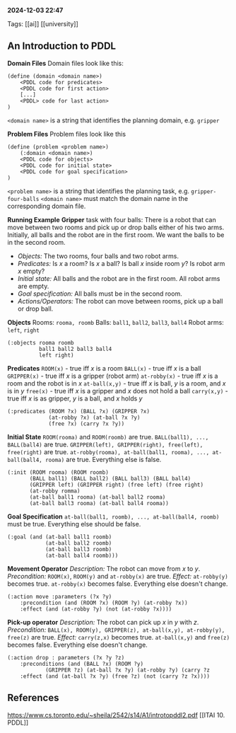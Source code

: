 **2024-12-03 22:47**

Tags: [[ai]] [[university]]

## An Introduction to PDDL
**Domain Files**
Domain files look like this:

```pddl
(define (domain <domain name>)
	<PDDL code for predicates>
	<PDDL code for first action>
	[...]
	<PDDL> code for last action>
)
```

`<domain name>` is a string that identifies the planning domain, e.g. `gripper`

**Problem Files**
Problem files look like this

```pddl
(define (problem <problem name>)
	(:domain <domain name>)
	<PDDL code for objects>
	<PDDL code for initial state>
	<PDDL code for goal specification>
)
```

`<problem name>` is a string that identifies the planning task, e.g. `gripper-four-balls`
`<domain name>` must match the domain name in the corresponding domain file.

**Running Example**
**Gripper** task with four balls:
There is a robot that can move between two rooms and pick up or drop balls either of his two arms. Initially, all balls and the robot are in the first room. We want the balls to be in the second room.

- *Objects:* The two rooms, four balls and two robot arms.
- *Predicates:* Is $x$ a room? Is $x$ a ball? Is ball $x$ inside room $y$? Is robot arm $x$ empty?
- *Initial state:* All balls and the robot are in the first room. All robot arms are empty.
- *Goal specification:* All balls must be in the second room.
- *Actions/Operators:* The robot can move between rooms, pick up a ball or drop ball.

**Objects**
Rooms: `rooma, roomb`
Balls: `ball1`, `ball2`, `ball3`, `ball4`
Robot arms: `left`, `right`

```pddl
(:objects rooma roomb
          ball1 ball2 ball3 ball4
          left right)

```

**Predicates**
`ROOM(x)` - true iff $x$ is a room
`BALL(x)` - true iff $x$ is a ball
`GRIPPER(x)` - true iff $x$ is a gripper (robot arm)
`at-robby(x)` - true iff $x$ is a room and the robot is in $x$ 
`at-ball(x,y)` - true iff $x$ is ball, $y$ is a room, and $x$ is in $y$
`free(x)` - true iff $x$ is a gripper and $x$ does not hold a ball
`carry(x,y)` - true iff $x$ is as gripper, $y$ is a ball, and $x$ holds $y$

```pddl
(:predicates (ROOM ?x) (BALL ?x) (GRIPPER ?x)
             (at-robby ?x) (at-ball ?x ?y) 
             (free ?x) (carry ?x ?y))

```

**Initial State**
`ROOM(rooma)` and `ROOM(roomb)` are true.
`BALL(ball1), ..., BALL(ball4)` are true.
`GRIPPER(left), GRIPPER(right), free(left), free(right)` are true.
`at-robby(rooma), at-ball(ball1, rooma), ..., at-ball(ball4, rooma)` are true.
Everything else is false.

```ppdl
(:init (ROOM rooma) (ROOM roomb)
       (BALL ball1) (BALL ball2) (BALL ball3) (BALL ball4)
       (GRIPPER left) (GRIPPER right) (free left) (free right)
       (at-robby romma)
       (at-ball ball1 rooma) (at-ball ball2 rooma)
       (at-ball ball3 rooma) (at-ball ball4 rooma))

```

**Goal Specification**
`at-ball(ball1, roomb), ..., at-ball(ball4, roomb)` must be true.
Everything else should be false.

```pddl
(:goal (and (at-ball ball1 roomb) 
            (at-ball ball2 roomb)
            (at-ball ball3 roomb) 
            (at-ball ball4 roomb)))
```

**Movement Operator**
*Description:* The robot can move from $x$ to $y$.
*Precondition:* `ROOM(x)`, `ROOM(y)` and `at-robby(x)` are true.
*Effect:* `at-robby(y)` becomes true. `at-robby(x)` becomes false. 
Everything else doesn't change.

```pddl
(:action move :parameters (?x ?y)
    :precondition (and (ROOM ?x) (ROOM ?y) (at-robby ?x))
    :effect (and (at-robby ?y) (not (at-robby ?x))))
```

**Pick-up operator**
*Description:* The robot can pick up $x$ in $y$ with $z$.
*Precondition:* `BALL(x), ROOM(y), GRIPPER(z), at-ball(x,y), at-robby(y), free(z)` are true. 
*Effect:* `carry(z,x)` becomes true. `at-ball(x,y)` and `free(z)` becomes false. Everything else doesn't change.

```pddl
(:action drop : parameters (?x ?y ?z)
    :preconditions (and (BALL ?x) (ROOM ?y) 
            (GRIPPER ?z) (at-ball ?x ?y) (at-robby ?y) (carry ?z
    :effect (and (at-ball ?x ?y) (free ?z) (not (carry ?z ?x))))
```
## References
https://www.cs.toronto.edu/~sheila/2542/s14/A1/introtopddl2.pdf
[[ITAI 10. PDDL]]